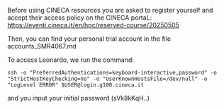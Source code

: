Before using CINECA resources you are asked to register yourself and accept their access policy on the CINECA portaL:
https://eventi.cineca.it/en/hpc/reserved-course/20250505 

Then, you can find your personal trial account in the file accounts_SMR4067.md

To access Leonardo, we run the command:
```
ssh -o "PreferredAuthentications=keyboard-interactive,password" -o "StrictHostKeyChecking=no" -o "UserKnownHostsFile=/dev/null" -o "LogLevel ERROR" $USER@login.g100.cineca.it
```

and you input your initial password (sVk8kKqH..)






